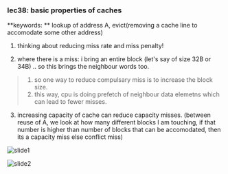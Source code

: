 ### lec38: basic properties of caches

**keywords: ** lookup of address A, evict(removing a cache line to accomodate some other address)

1. thinking about reducing miss rate and miss penalty! 

2. where there is a miss: i bring an entire block (let's say of size 32B or 34B) .. so this brings the neighbour words too. 
>1. so one way to reduce compulsary miss is to increase the block size.
>2. this way, cpu is doing prefetch of neighbour data elemetns which can lead to fewer misses. 

3. increasing capacity of cache can reduce capacity misses. 
(between reuse of A, we look at how many different blocks I am touching, if that number is higher than number of blocks that can be accomodated,  then its a capacity miss else conflict miss)

![slide1](/home/rishu/Documents/notes/cache/images/Selection_008.jpg  "slide1")

![slide2](/home/rishu/Documents/notes/cache/images/Selection_009.jpg  "slide2")